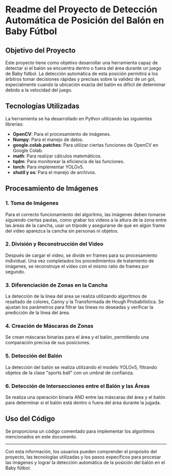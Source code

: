 # Readme del Proyecto de Detección Automática de Posición del Balón en Baby Fútbol

## Objetivo del Proyecto

Este proyecto tiene como objetivo desarrollar una herramienta capaz de detectar si el balón se encuentra dentro o fuera del área durante un juego de Baby fútbol. La detección automática de esta posición permitirá a los árbitros tomar decisiones rápidas y precisas sobre la validez de un gol, especialmente cuando la ubicación exacta del balón es difícil de determinar debido a la velocidad del juego.

## Tecnologías Utilizadas

La herramienta se ha desarrollado en Python utilizando las siguientes librerías:

- **OpenCV**: Para el procesamiento de imágenes.
- **Numpy**: Para el manejo de datos.
- **google.colab.patches**: Para utilizar ciertas funciones de OpenCV en Google Colab.
- **math**: Para realizar cálculos matemáticos.
- **tqdm**: Para monitorear la eficiencia de las funciones.
- **torch**: Para implementar YOLOv5.
- **shutil y os**: Para el manejo de archivos.

## Procesamiento de Imágenes

### 1. Toma de Imágenes

Para el correcto funcionamiento del algoritmo, las imágenes deben tomarse siguiendo ciertas pautas, como grabar los videos a la altura de la zona entre las áreas de la cancha, usar un trípode y asegurarse de que en algún frame del video aparezca la cancha sin personas ni objetos.

### 2. División y Reconstrucción del Video

Después de cargar el video, se divide en frames para su procesamiento individual. Una vez completados los procedimientos de tratamiento de imágenes, se reconstruye el video con el mismo ratio de frames por segundo.

### 3. Diferenciación de Zonas en la Cancha

La detección de la línea del área se realiza utilizando algoritmos de resaltado de colores, Canny y la Transformada de Hough Probabilística. Se ajustan los parámetros para filtrar las líneas no deseadas y verificar la predicción de la línea del área.

### 4. Creación de Máscaras de Zonas

Se crean máscaras binarias para el área y el balón, permitiendo una comparación precisa de sus posiciones.

### 5. Detección del Balón

La detección del balón se realiza utilizando el modelo YOLOv5, filtrando objetos de la clase "sports ball" con un umbral de confianza.

### 6. Detección de Intersecciones entre el Balón y las Áreas

Se realiza una operación binaria AND entre las máscaras del área y el balón para determinar si el balón está dentro o fuera del área durante la jugada.

## Uso del Código

Se proporciona un código comentado para implementar los algoritmos mencionados en este documento.

---

Con esta información, los usuarios pueden comprender el propósito del proyecto, las tecnologías utilizadas y los pasos específicos para procesar las imágenes y lograr la detección automática de la posición del balón en el Baby fútbol.
